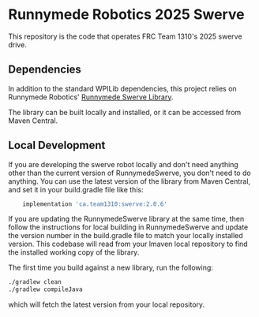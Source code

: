# Runnymede Robotics 2025 Swerve

This repository is the code that operates FRC Team 1310's 2025 swerve drive.

## Dependencies

In addition to the standard WPILib dependencies, this project relies on Runnymede Robotics' [Runnymede Swerve Library](https://github.com/RunnymedeRobotics1310/RunnymedeSwerve).

The library can be built locally and installed, or it can be accessed from Maven Central.

## Local Development
If you are developing the swerve robot locally and don't need anything other than the current version of RunnymedeSwerve, you don't need to do anything.  You can use the latest version of the library from Maven Central, and set it in your build.gradle file like this:

```gradle
    implementation 'ca.team1310:swerve:2.0.6'
```

If you are updating the RunnymedeSwerve library at the same time, then follow the instructions for local building in RunnymedeSwerve and update the version number in the build.gradle file to match your locally installed version. This codebase will read from your lmaven local repository to find the installed working copy of the library.

The first time you build against a new library, run the following:
```bash
./gradlew clean
./gradlew compileJava
```
which will fetch the latest version from your local repository.